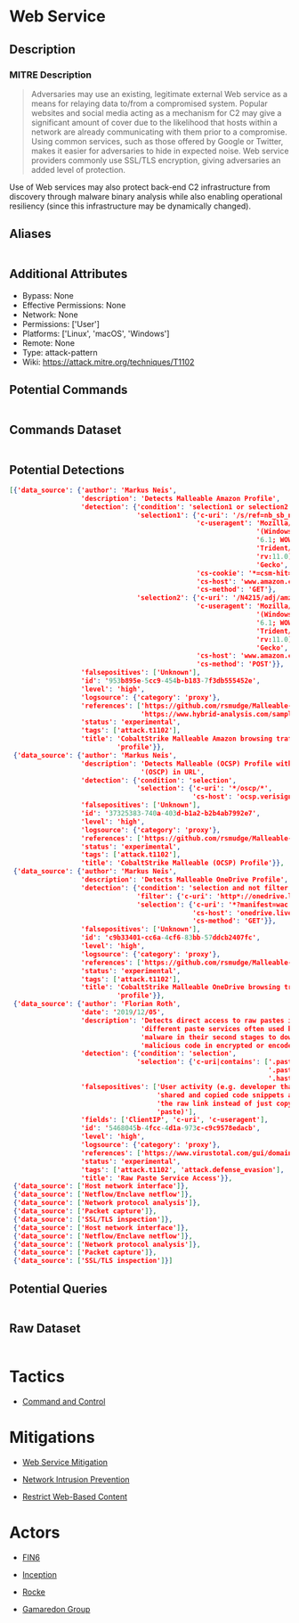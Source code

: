
# Web Service

## Description

### MITRE Description

> Adversaries may use an existing, legitimate external Web service as a means for relaying data to/from a compromised system. Popular websites and social media acting as a mechanism for C2 may give a significant amount of cover due to the likelihood that hosts within a network are already communicating with them prior to a compromise. Using common services, such as those offered by Google or Twitter, makes it easier for adversaries to hide in expected noise. Web service providers commonly use SSL/TLS encryption, giving adversaries an added level of protection.

Use of Web services may also protect back-end C2 infrastructure from discovery through malware binary analysis while also enabling operational resiliency (since this infrastructure may be dynamically changed).

## Aliases

```

```

## Additional Attributes

* Bypass: None
* Effective Permissions: None
* Network: None
* Permissions: ['User']
* Platforms: ['Linux', 'macOS', 'Windows']
* Remote: None
* Type: attack-pattern
* Wiki: https://attack.mitre.org/techniques/T1102

## Potential Commands

```

```

## Commands Dataset

```

```

## Potential Detections

```json
[{'data_source': {'author': 'Markus Neis',
                  'description': 'Detects Malleable Amazon Profile',
                  'detection': {'condition': 'selection1 or selection2',
                                'selection1': {'c-uri': '/s/ref=nb_sb_noss_1/167-3294888-0262949/field-keywords=books',
                                               'c-useragent': 'Mozilla/5.0 '
                                                              '(Windows NT '
                                                              '6.1; WOW64; '
                                                              'Trident/7.0; '
                                                              'rv:11.0) like '
                                                              'Gecko',
                                               'cs-cookie': '*=csm-hit=s-24KU11BB82RZSYGJ3BDK|1419899012996',
                                               'cs-host': 'www.amazon.com',
                                               'cs-method': 'GET'},
                                'selection2': {'c-uri': '/N4215/adj/amzn.us.sr.aps',
                                               'c-useragent': 'Mozilla/5.0 '
                                                              '(Windows NT '
                                                              '6.1; WOW64; '
                                                              'Trident/7.0; '
                                                              'rv:11.0) like '
                                                              'Gecko',
                                               'cs-host': 'www.amazon.com',
                                               'cs-method': 'POST'}},
                  'falsepositives': ['Unknown'],
                  'id': '953b895e-5cc9-454b-b183-7f3db555452e',
                  'level': 'high',
                  'logsource': {'category': 'proxy'},
                  'references': ['https://github.com/rsmudge/Malleable-C2-Profiles/blob/master/normal/amazon.profile',
                                 'https://www.hybrid-analysis.com/sample/ee5eca8648e45e2fea9dac0d920ef1a1792d8690c41ee7f20343de1927cc88b9?environmentId=100'],
                  'status': 'experimental',
                  'tags': ['attack.t1102'],
                  'title': 'CobaltStrike Malleable Amazon browsing traffic '
                           'profile'}},
 {'data_source': {'author': 'Markus Neis',
                  'description': 'Detects Malleable (OCSP) Profile with Typo '
                                 '(OSCP) in URL',
                  'detection': {'condition': 'selection',
                                'selection': {'c-uri': '*/oscp/*',
                                              'cs-host': 'ocsp.verisign.com'}},
                  'falsepositives': ['Unknown'],
                  'id': '37325383-740a-403d-b1a2-b2b4ab7992e7',
                  'level': 'high',
                  'logsource': {'category': 'proxy'},
                  'references': ['https://github.com/rsmudge/Malleable-C2-Profiles/blob/master/normal/ocsp.profile'],
                  'status': 'experimental',
                  'tags': ['attack.t1102'],
                  'title': 'CobaltStrike Malleable (OCSP) Profile'}},
 {'data_source': {'author': 'Markus Neis',
                  'description': 'Detects Malleable OneDrive Profile',
                  'detection': {'condition': 'selection and not filter',
                                'filter': {'c-uri': 'http*://onedrive.live.com/*'},
                                'selection': {'c-uri': '*?manifest=wac',
                                              'cs-host': 'onedrive.live.com',
                                              'cs-method': 'GET'}},
                  'falsepositives': ['Unknown'],
                  'id': 'c9b33401-cc6a-4cf6-83bb-57ddcb2407fc',
                  'level': 'high',
                  'logsource': {'category': 'proxy'},
                  'references': ['https://github.com/rsmudge/Malleable-C2-Profiles/blob/master/normal/onedrive_getonly.profile'],
                  'status': 'experimental',
                  'tags': ['attack.t1102'],
                  'title': 'CobaltStrike Malleable OneDrive browsing traffic '
                           'profile'}},
 {'data_source': {'author': 'Florian Roth',
                  'date': '2019/12/05',
                  'description': 'Detects direct access to raw pastes in '
                                 'different paste services often used by '
                                 'malware in their second stages to download '
                                 'malicious code in encrypted or encoded form',
                  'detection': {'condition': 'selection',
                                'selection': {'c-uri|contains': ['.paste.ee/r/',
                                                                 '.pastebin.com/raw/',
                                                                 '.hastebin.com/raw/']}},
                  'falsepositives': ['User activity (e.g. developer that '
                                     'shared and copied code snippets and used '
                                     'the raw link instead of just copy & '
                                     'paste)'],
                  'fields': ['ClientIP', 'c-uri', 'c-useragent'],
                  'id': '5468045b-4fcc-4d1a-973c-c9c9578edacb',
                  'level': 'high',
                  'logsource': {'category': 'proxy'},
                  'references': ['https://www.virustotal.com/gui/domain/paste.ee/relations'],
                  'status': 'experimental',
                  'tags': ['attack.t1102', 'attack.defense_evasion'],
                  'title': 'Raw Paste Service Access'}},
 {'data_source': ['Host network interface']},
 {'data_source': ['Netflow/Enclave netflow']},
 {'data_source': ['Network protocol analysis']},
 {'data_source': ['Packet capture']},
 {'data_source': ['SSL/TLS inspection']},
 {'data_source': ['Host network interface']},
 {'data_source': ['Netflow/Enclave netflow']},
 {'data_source': ['Network protocol analysis']},
 {'data_source': ['Packet capture']},
 {'data_source': ['SSL/TLS inspection']}]
```

## Potential Queries

```json

```

## Raw Dataset

```json

```

# Tactics


* [Command and Control](../tactics/Command-and-Control.md)


# Mitigations


* [Web Service Mitigation](../mitigations/Web-Service-Mitigation.md)

* [Network Intrusion Prevention](../mitigations/Network-Intrusion-Prevention.md)
    
* [Restrict Web-Based Content](../mitigations/Restrict-Web-Based-Content.md)
    

# Actors


* [FIN6](../actors/FIN6.md)

* [Inception](../actors/Inception.md)
    
* [Rocke](../actors/Rocke.md)
    
* [Gamaredon Group](../actors/Gamaredon-Group.md)
    
